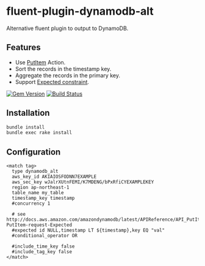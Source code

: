 # fluent-plugin-dynamodb-alt

Alternative fluent plugin to output to DynamoDB.

## Features

* Use [PutItem](http://docs.aws.amazon.com/amazondynamodb/latest/APIReference/API_PutItem.html) Action.
* Sort the records in the timestamp key.
* Aggregate the records in the primary key.
* Support [Expected constraint](http://docs.aws.amazon.com/amazondynamodb/latest/APIReference/API_PutItem.html#DDB-PutItem-request-Expected).

[![Gem Version](https://badge.fury.io/rb/fluent-plugin-dynamodb-alt.png)](http://badge.fury.io/rb/fluent-plugin-dynamodb-alt)
[![Build Status](https://travis-ci.org/winebarrel/fluent-plugin-dynamodb-alt.svg)](https://travis-ci.org/winebarrel/fluent-plugin-dynamodb-alt)

## Installation

```sh
bundle install
bundle exec rake install
```

## Configuration

```
<match tag>
  type dynamodb_alt
  aws_key_id AKIAIOSFODNN7EXAMPLE
  aws_sec_key wJalrXUtnFEMI/K7MDENG/bPxRfiCYEXAMPLEKEY
  region ap-northeast-1
  table_name my_table
  timestamp_key timestamp
  #concurrency 1

  # see http://docs.aws.amazon.com/amazondynamodb/latest/APIReference/API_PutItem.html#DDB-PutItem-request-Expected
  #expected id NULL,timestamp LT ${timestamp},key EQ "val"
  #conditional_operator OR

  #include_time_key false
  #include_tag_key false
</match>
```
